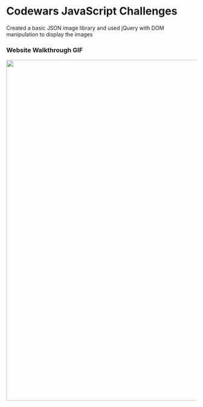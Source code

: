 # Codewars JavaScript Challenges

Created a basic JSON image library and used jQuery with DOM manipulation to display the images

### Website Walkthrough GIF
<img src="http://g.recordit.co/ITUPENdHwR.gif" width="900px"><br>
